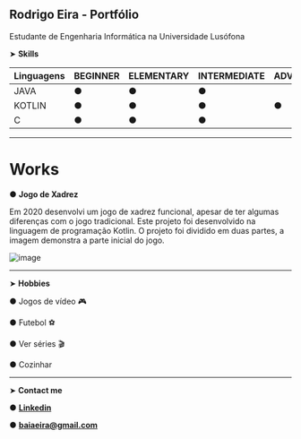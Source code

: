 ## Rodrigo Eira - Portfólio

Estudante de Engenharia Informática na Universidade Lusófona



➤ **Skills**

|Linguagens |BEGINNER |ELEMENTARY |INTERMEDIATE |ADVANCED |EXPERT| 
|-----------|-----------|-----------|-----------|-----------|-----------|
|JAVA|● |● |● |  |  |
|KOTLIN|● |● |● |● |  |
|C|● |● |● |  |  |


-----------
# Works

● **Jogo de Xadrez**

Em 2020 desenvolvi um jogo de xadrez funcional, apesar de ter algumas diferenças com o jogo tradicional. Este projeto foi desenvolvido na linguagem de programação Kotlin.
O projeto foi dividido em duas partes, a imagem demonstra a parte inicial do jogo.

![image](https://user-images.githubusercontent.com/77054565/113521600-63610a80-9592-11eb-8b40-5628938b1fa2.png)

-----------
➤ **Hobbies**

● Jogos de vídeo 🎮

● Futebol ⚽

● Ver séries 🎬

● Cozinhar

-----------
➤ **Contact me**

● **[Linkedin](https://www.linkedin.com/in/rodrigo-eira-7542811b3/)**

● **baiaeira@gmail.com**





